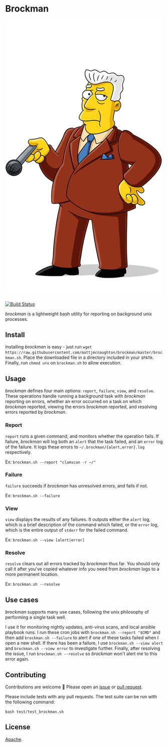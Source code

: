 # Brockman

![Image of Kent Brockman](logo/brockman.png)

[![Build
Status](https://travis-ci.org/mattjmcnaughton/brockman.svg?branch=master)](https://travis-ci.org/mattjmcnaughton/brockman)

*brockman* is a lightweight bash utility for reporting on background unix
processes.

## Install

Installing *brockman* is easy - just run `wget
https://raw.githubusercontent.com/mattjmcnaughton/brockman/master/brockman.sh`.
Place the downloaded file in a directory included in your `$PATH`. Finally, run
`chmod u+x` on `brockman.sh` to allow execution.

## Usage

*brockman* defines four main options: `report`, `failure`,
`view`, and `resolve`. These operations handle running a background task
with *brockman* reporting on errors, whether an error occurred on a task on
which *brockman* reported, viewing the errors *brockman* reported,
and resolving errors reported by *brockman*.

### Report

`report` runs a given command, and monitors whether the operation fails. If
failure, *brockman* will log both an `alert` that the task failed, and an
`error` log of the failure. It logs these errors to
`~/.brockman/{alert,error}.log` respectively.

Ex: `brockman.sh --report "clamscan -r ~/"`

### Failure

`failure` succeeds if *brockman* has unresolved errors, and fails if not.

Ex: `brockman.sh --failure`

### View

`view` displays the results of any failures. It outputs either the `alert` log,
which is a brief description of the command which failed, or the `error` log,
which is the entire output of `stderr` for the failed command.

Ex: `brockman.sh --view [alert|error]`

### Resolve

`resolve` clears out all errors tracked by *brockman* thus far. You should only
call it after you've copied whatever info you need from *brockman* logs to a
more permanent location.

Ex: `brockman.sh --resolve`

## Use cases

*brockman* supports many use cases, following the unix philosophy of performing
a single task well.

I use it for monitoring nightly updates, anti-virus scans, and local ansible
playbook runs. I run these cron jobs with `brockman.sh --report "$CMD"` and then
add `brockman.sh --failure` to alert if one of these tasks failed when I open a
new shell. If there has been a failure, I use `brockman.sh --view alert` and
`brockman.sh --view error` to investigate further. Finally, after resolving the
issue, I run `brockman.sh --resolve` so *brockman* won't alert me to this error
again.

## Contributing

Contributions are welcome :dog: Please open an
[issue](https://github.com/mattjmcnaughton/brockman/issues) or [pull
request](https://github.com/mattjmcnaughton/brockman/pulls).

Please include tests with any pull requests. The test suite can be run with the
following command:

```
bash test/test_brockman.sh
```

## License

[Apache](https://github.com/mattjmcnaughton/brockman/blob/master/LICENSE).
